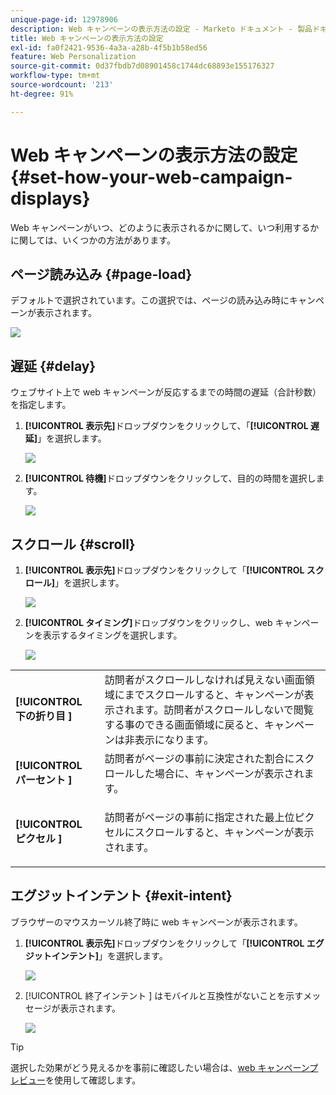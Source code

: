 ```yaml
---
unique-page-id: 12978906
description: Web キャンペーンの表示方法の設定 - Marketo ドキュメント - 製品ドキュメント
title: Web キャンペーンの表示方法の設定
exl-id: fa0f2421-9536-4a3a-a28b-4f5b1b58ed56
feature: Web Personalization
source-git-commit: 0d37fbdb7d08901458c1744dc68893e155176327
workflow-type: tm+mt
source-wordcount: '213'
ht-degree: 91%

---
```


# Web キャンペーンの表示方法の設定 {#set-how-your-web-campaign-displays}

Web キャンペーンがいつ、どのように表示されるかに関して、いつ利用するかに関しては、いくつかの方法があります。

## ページ読み込み {#page-load}

デフォルトで選択されています。この選択では、ページの読み込み時にキャンペーンが表示されます。

![](assets/pl1.png)

## 遅延 {#delay}

ウェブサイト上で web キャンペーンが反応するまでの時間の遅延（合計秒数）を指定します。

1. **[!UICONTROL 表示先]**&#x200B;ドロップダウンをクリックして、「**[!UICONTROL 遅延]**」を選択します。

   ![](assets/d1.png)

1. **[!UICONTROL 待機]**&#x200B;ドロップダウンをクリックして、目的の時間を選択します。

   ![](assets/d2.png)

## スクロール {#scroll}

1. **[!UICONTROL 表示先]**&#x200B;ドロップダウンをクリックして「**[!UICONTROL スクロール]**」を選択します。

   ![](assets/s1.png)

1. **[!UICONTROL タイミング]**&#x200B;ドロップダウンをクリックし、web キャンペーンを表示するタイミングを選択します。

   ![](assets/s2.png)

<table> 
 <tbody> 
  <tr> 
   <td><strong>[!UICONTROL 下の折り目 ]</strong></td> 
   <td>訪問者がスクロールしなければ見えない画面領域にまでスクロールすると、キャンペーンが表示されます。訪問者がスクロールしないで閲覧する事のできる画面領域に戻ると、キャンペーンは非表示になります。</td> 
  </tr> 
  <tr> 
   <td><strong>[!UICONTROL パーセント ]</strong></td> 
   <td>訪問者がページの事前に決定された割合にスクロールした場合に、キャンペーンが表示されます。</td> 
  </tr> 
  <tr> 
   <td><strong>[!UICONTROL ピクセル ]</strong></td> 
   <td><p>訪問者がページの事前に指定された最上位ピクセルにスクロールすると、キャンペーンが表示されます。</p></td> 
  </tr> 
 </tbody> 
</table>

## エグジットインテント {#exit-intent}

ブラウザーのマウスカーソル終了時に web キャンペーンが表示されます。

1. **[!UICONTROL 表示先]**&#x200B;ドロップダウンをクリックして「**[!UICONTROL エグジットインテント]**」を選択します。

   ![](assets/ei1.png)

1. [!UICONTROL  終了インテント ] はモバイルと互換性がないことを示すメッセージが表示されます。

   ![](assets/ei2.png)

>[!TIP]
>
>選択した効果がどう見えるかを事前に確認したい場合は、[web キャンペーンプレビュー](/help/marketo/product-docs/web-personalization/working-with-web-campaigns/preview-and-test-a-web-campaign.md)を使用して確認します。

